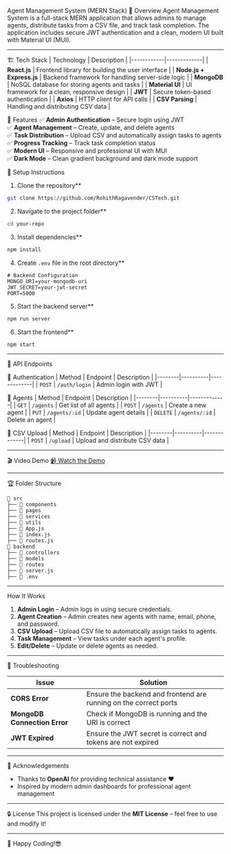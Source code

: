  Agent Management System (MERN Stack)
 📌 Overview
Agent Management System is a full-stack MERN application that allows admins to manage agents, distribute tasks from a CSV file, and track task completion. 
The application includes secure JWT authentication and a clean,
modern UI built with Material UI (MUI).

---

 🏗️ Tech Stack
| Technology | Description |
|------------|-------------|
| **React.js** | Frontend library for building the user interface |
| **Node.js + Express.js** | Backend framework for handling server-side logic |
| **MongoDB** | NoSQL database for storing agents and tasks |
| **Material UI** | UI framework for a clean, responsive design |
| **JWT** | Secure token-based authentication |
| **Axios** | HTTP client for API calls |
| **CSV Parsing** | Handling and distributing CSV data |


 🌟 Features
✅ **Admin Authentication** – Secure login using JWT  
✅ **Agent Management** – Create, update, and delete agents  
✅ **Task Distribution** – Upload CSV and automatically assign tasks to agents  
✅ **Progress Tracking** – Track task completion status  
✅ **Modern UI** – Responsive and professional UI with MUI  
✅ **Dark Mode** – Clean gradient background and dark mode support  



🚀 Setup Instructions

1. Clone the repository**
```bash
git clone https://github.com/RohithRagavender/CSTech.git
```

2. Navigate to the project folder**
```bash
cd your-repo
```

3. Install dependencies**
```bash
npm install
```

4. Create `.env` file in the root directory**
```env
# Backend Configuration
MONGO_URI=your-mongodb-uri
JWT_SECRET=your-jwt-secret
PORT=5000
```

5. Start the backend server**
```bash
npm run server
```

6. Start the frontend**
```bash
npm start
```

---

 🎯 API Endpoints

🔑 Authentication
| Method | Endpoint | Description |
|--------|----------|-------------|
| `POST` | `/auth/login` | Admin login with JWT |

👥 Agents
| Method | Endpoint | Description |
|--------|----------|-------------|
| `GET` | `/agents` | Get list of all agents |
| `POST` | `/agents` | Create a new agent |
| `PUT` | `/agents/:id` | Update agent details |
| `DELETE` | `/agents/:id` | Delete an agent |

 📂 CSV Upload
| Method | Endpoint | Description |
|--------|----------|-------------|
| `POST` | `/upload` | Upload and distribute CSV data |

---

 🎬 Video Demo
[📹 Watch the Demo](https://drive.google.com/your-demo-link)

---

 🏆 Folder Structure
```
📁 src
├── 📁 components
├── 📁 pages
├── 📁 services
├── 📁 utils
├── 📄 App.js
├── 📄 index.js
├── 📄 routes.js
📁 backend
├── 📁 controllers
├── 📁 models
├── 📁 routes
├── 📄 server.js
├── 📄 .env
```

---

How It Works
1. **Admin Login** – Admin logs in using secure credentials.  
2. **Agent Creation** – Admin creates new agents with name, email, phone, and password.  
3. **CSV Upload** – Upload CSV file to automatically assign tasks to agents.  
4. **Task Management** – View tasks under each agent's profile.  
5. **Edit/Delete** – Update or delete agents as needed.  

---

 🚨 Troubleshooting
 
 | Issue | Solution |
|-------|----------|
| **CORS Error** | Ensure the backend and frontend are running on the correct ports |
| **MongoDB Connection Error** | Check if MongoDB is running and the URI is correct |
| **JWT Expired** | Ensure the JWT secret is correct and tokens are not expired |

---

🏅 Acknowledgements
- Thanks to **OpenAI** for providing technical assistance ❤️  
- Inspired by modern admin dashboards for professional agent management  

---

 🔒 License
This project is licensed under the **MIT License** – feel free to use and modify it!  

---

🚀 Happy Coding!😎

